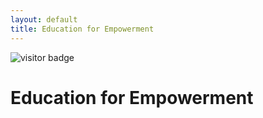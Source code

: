 ```yaml
---
layout: default
title: Education for Empowerment
---
```


<img src="https://labonom.github.io/sources/Education_for_Empowerment.html" alt="visitor badge"/>

# Education for Empowerment
